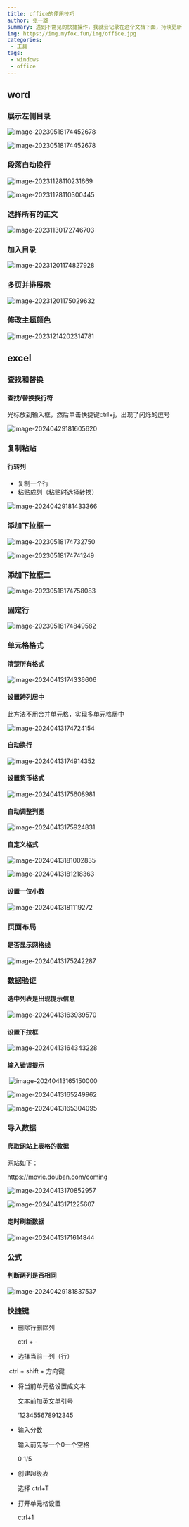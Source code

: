 ```yaml
---
title: office的使用技巧
author: 张一雄
summary: 遇到不常见的快捷操作，我就会记录在这个文档下面，持续更新
img: https://img.myfox.fun/img/office.jpg
categories:
 - 工具
tags:
 - windows
 - office
---
```


## word

### 展示左侧目录

![image-20230518174452678](https://img.myfox.fun/img/20230518174453.png)

![image-20230518174452678](https://img.myfox.fun/img/20230518174453.png)

### 段落自动换行

![image-20231128110231669](https://img.myfox.fun/img/20231128110233.png)

![image-20231128110300445](https://img.myfox.fun/img/20231128110302.png)

### 选择所有的正文

![image-20231130172746703](https://img.myfox.fun/img/20231130172748.png)

### 加入目录

![image-20231201174827928](https://img.myfox.fun/img/20231201174830.png)

### 多页并排展示

![image-20231201175029632](https://img.myfox.fun/img/20231201175031.png)

### 修改主题颜色

![image-20231214202314781](https://img.myfox.fun/img/20231214202318.png)

## excel

### 查找和替换

#### 查找/替换换行符

光标放到输入框，然后单击快捷键ctrl+j，出现了闪烁的逗号

![image-20240429181605620](https://img.myfox.fun/img/20240429181607.png)

### 复制粘贴

#### 行转列

- 复制一个行
- 粘贴成列（粘贴时选择转换）

![image-20240429181433366](https://img.myfox.fun/img/20240429181435.png)

### 添加下拉框一

![image-20230518174732750](https://img.myfox.fun/img/20230518174733.png)

![image-20230518174741249](https://img.myfox.fun/img/20230518174742.png)

### 添加下拉框二

![image-20230518174758083](https://img.myfox.fun/img/20230518174759.png)



### 固定行

![image-20230518174849582](https://img.myfox.fun/img/20230518174850.png)

### 单元格格式

#### 清楚所有格式

![image-20240413174336606](https://img.myfox.fun/img/20240413174338.png)

#### 设置跨列居中

此方法不用合并单元格，实现多单元格居中

![image-20240413174724154](https://img.myfox.fun/img/20240413174726.png)

#### 自动换行

![image-20240413174914352](https://img.myfox.fun/img/20240413174916.png)

#### 设置货币格式

![image-20240413175608981](https://img.myfox.fun/img/20240413175611.png)

#### 自动调整列宽

![image-20240413175924831](https://img.myfox.fun/img/20240413175926.png)

#### 自定义格式

![image-20240413181002835](https://img.myfox.fun/img/20240413181005.png)

![image-20240413181218363](https://img.myfox.fun/img/20240413181220.png)

#### 设置一位小数

![image-20240413181119272](https://img.myfox.fun/img/20240413181121.png)

### 页面布局

#### 是否显示网格线

![image-20240413175242287](https://img.myfox.fun/img/20240413175244.png)

### 数据验证

#### 选中列表是出现提示信息

![image-20240413163939570](https://img.myfox.fun/img/20240413163941.png)

#### 设置下拉框

![image-20240413164343228](https://img.myfox.fun/img/20240413164345.png)

#### 输入错误提示

​	![image-20240413165150000](https://img.myfox.fun/img/20240413165151.png)

![image-20240413165249962](https://img.myfox.fun/img/20240413165251.png)

![image-20240413165304095](https://img.myfox.fun/img/20240413165306.png)

### 导入数据

#### 爬取网站上表格的数据

网站如下：

https://movie.douban.com/coming

![image-20240413170852957](https://img.myfox.fun/img/20240413170855.png)

![image-20240413171225607](https://img.myfox.fun/img/20240413171227.png)

#### 定时刷新数据

![image-20240413171614844](https://img.myfox.fun/img/20240413171616.png)



### 公式

#### 判断两列是否相同

![image-20240429181837537](https://img.myfox.fun/img/20240429181839.png)

### 快捷键

- 删除行删除列

  ctrl + -

- 选择当前一列（行）

​		ctrl + shift + 方向键

- 将当前单元格设置成文本

  文本前加英文单引号

  ‘123455678912345

- 输入分数

  输入前先写一个0一个空格

  0 1/5

- 创建超级表

  选择 ctrl+T

- 打开单元格设置

  ctrl+1
